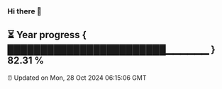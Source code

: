 ### Hi there 👋
⏳ Year progress { ████████████████████████▁▁▁▁▁▁ } 82.31 %
---
⏰ Updated on Mon, 28 Oct 2024 06:15:06 GMT

